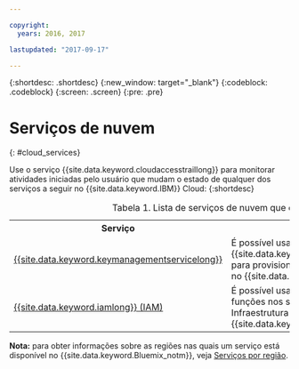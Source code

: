 ```yaml
---

copyright:
  years: 2016, 2017

lastupdated: "2017-09-17"

---
```


{:shortdesc: .shortdesc}
{:new_window: target="_blank"}
{:codeblock: .codeblock}
{:screen: .screen}
{:pre: .pre}


# Serviços de nuvem
{: #cloud_services}

Use o serviço {{site.data.keyword.cloudaccesstraillong}} para monitorar atividades iniciadas pelo usuário que mudam o estado de qualquer dos serviços a seguir no {{site.data.keyword.IBM}} Cloud:
{:shortdesc}

<table>
  <caption>Tabela 1. Lista de serviços de nuvem que enviam eventos para o {{site.data.keyword.cloudaccesstrailshort}}</caption>
  <tr>
    <th>Serviço</th>
	<th>Descrição</th>
	<th>Monitorando a atividade de nuvem</th>
  </tr>
  <tr>
    <td><a href="/docs/services/keymgmt/index.html#getting-started-with-key-protect">{{site.data.keyword.keymanagementservicelong}}</a></td>
	<td>É possível usar o serviço {{site.data.keyword.keymanagementserviceshort}} para provisionar chaves criptografadas para apps no {{site.data.keyword.Bluemix_notm}}.</td>
	<td><a href="/docs/services/cloud-activity-tracker/svcs/kp_at.html#kp_at">Monitorando a atividade do {{site.data.keyword.keymanagementserviceshort}} com o {{site.data.keyword.cloudaccesstrailshort}} </a></td>
  </tr>
  <tr>
    <td><a href="/docs/iam/users_roles.html#userroles">{{site.data.keyword.iamlong}} (IAM)</a></td>
	<td>É possível usar o IAM para gerenciar usuários e funções nos serviços de Plataforma e Infraestrutura do {{site.data.keyword.Bluemix_notm}}. </td>
	<td></td>
  </tr>
</table>

**Nota:** para obter informações sobre as regiões nas quais um serviço está disponível no {{site.data.keyword.Bluemix_notm}}, veja [Serviços por região](/docs/services/services_region.html#services_region).




